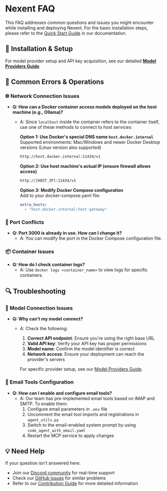 # Nexent FAQ

This FAQ addresses common questions and issues you might encounter while installing and deploying Nexent. For the basic installation steps, please refer to the [Quick Start Guide](./overview#quick-start) in our documentation.

## 🚀 Installation & Setup

For model provider setup and API key acquisition, see our detailed **[Model Providers Guide](./model-providers)**.

## 🚫 Common Errors & Operations

### 🌐 Network Connection Issues
- **Q: How can a Docker container access models deployed on the host machine (e.g., Ollama)?**
  - A: Since `localhost` inside the container refers to the container itself, use one of these methods to connect to host services:

    **Option 1: Use Docker's special DNS name `host.docker.internal`**  
    Supported environments: Mac/Windows and newer Docker Desktop versions (Linux version also supported)  
    ```bash
    http://host.docker.internal:11434/v1
    ```

    **Option 2: Use host machine's actual IP (ensure firewall allows access)**
    ```bash
    http://[HOST_IP]:11434/v1
    ```

    **Option 3: Modify Docker Compose configuration**  
    Add to your docker-compose.yaml file:
    ```yaml
    extra_hosts:
      - "host.docker.internal:host-gateway"
    ```

### 🔌 Port Conflicts
- **Q: Port 3000 is already in use. How can I change it?**
  - A: You can modify the port in the Docker Compose configuration file.

### 📦 Container Issues
- **Q: How do I check container logs?**
  - A: Use `docker logs <container_name>` to view logs for specific containers.

## 🔍 Troubleshooting

### 🔢 Model Connection Issues

- **Q: Why can't my model connect?**
  - A: Check the following:
    1. **Correct API endpoint**: Ensure you're using the right base URL
    2. **Valid API key**: Verify your API key has proper permissions
    3. **Model name**: Confirm the model identifier is correct
    4. **Network access**: Ensure your deployment can reach the provider's servers
    
    For specific provider setup, see our [Model Providers Guide](./model-providers).

### 📧 Email Tools Configuration
- **Q: How can I enable and configure email tools?**
  - A: Our team has pre-implemented email tools based on IMAP and SMTP. To enable them:
    1. Configure email parameters in `.env` file
    2. Uncomment the email tool imports and registrations in `agent_utils.py`
    3. Switch to the email-enabled system prompt by using `code_agent_with_email.yaml`
    4. Restart the MCP service to apply changes

## 💡 Need Help

If your question isn't answered here:
- Join our [Discord community](https://discord.gg/tb5H3S3wyv) for real-time support
- Check our [GitHub Issues](https://github.com/ModelEngine-Group/nexent/issues) for similar problems
- Refer to our [Contribution Guide](../contributing) for more detailed information 